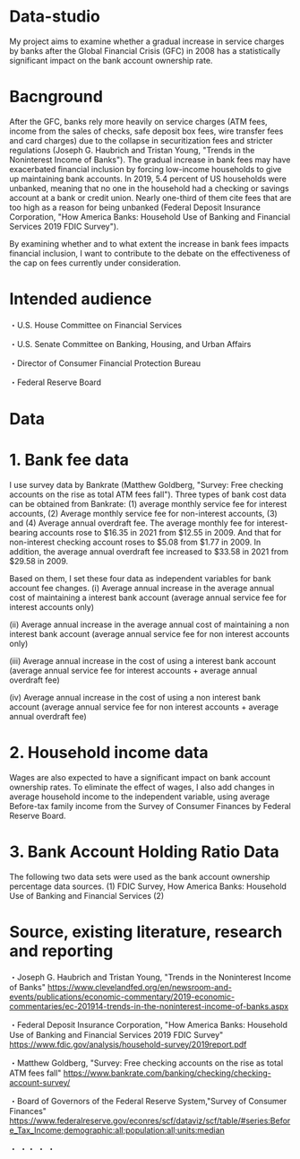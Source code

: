 # Data-studio
  My project aims to examine whether a gradual increase in service charges by banks after the Global Financial Crisis (GFC) in 2008 has a statistically significant impact on the bank account ownership rate.

# Bacnground
  After the GFC, banks rely more heavily on service charges (ATM fees, income from the sales of checks, safe deposit box fees, wire transfer fees and card charges) due to the collapse in securitization fees and stricter regulations (Joseph G. Haubrich and Tristan Young, "Trends in the Noninterest Income of Banks"). The gradual increase in bank fees may have exacerbated financial inclusion by forcing low-income households to give up maintaining bank accounts. In 2019, 5.4 percent of US households were unbanked, meaning that no one in the household had a checking or savings account at a bank or credit union. Nearly one-third of them cite fees that are too high as a reason for being unbanked (Federal Deposit Insurance Corporation, "How America Banks: Household Use of Banking and Financial Services 2019 FDIC Survey"). 


By examining whether and to what extent the increase in bank fees impacts financial inclusion, I want to contribute to the debate on the effectiveness of the cap on fees currently under consideration.

# Intended audience
・U.S. House Committee on Financial Services

・U.S. Senate Committee on Banking, Housing, and Urban Affairs

・Director of Consumer Financial Protection Bureau

・Federal Reserve Board

# Data
# 1. Bank fee data
I use survey data by Bankrate (Matthew Goldberg, "Survey: Free checking accounts on the rise as total ATM fees fall"). Three types of bank cost data can be obtained from Bankrate: (1) average monthly service fee for interest accounts, (2) Average monthly service fee for non-interest accounts, (3) and (4) Average annual overdraft fee. The average monthly fee for interest-bearing accounts rose to $16.35 in 2021 from $12.55 in 2009. And that for non-interest checking account roses to $5.08 from $1.77 in 2009. In addition, the average annual overdraft fee increased to $33.58 in 2021 from $29.58 in 2009.

Based on them, I set these four data as independent variables for bank account fee changes.
(ⅰ) Average annual increase in the average annual cost of maintaining a interest bank account
(average annual service fee for interest accounts only)

(ⅱ) Average annual increase in the average annual cost of maintaining a non interest bank account
(average annual service fee for non interest accounts only)

(ⅲ) Average annual increase in the cost of using a interest bank account
(average annual service fee for interest accounts + average annual overdraft fee)

(ⅳ) Average annual increase in the cost of using a non interest bank account
(average annual service fee for non interest accounts + average annual overdraft fee)

# 2. Household income data
Wages are also expected to have a significant impact on bank account ownership rates. To eliminate the effect of wages, I also add changes in average household income to the independent variable, using average Before-tax family income from the Survey of Consumer Finances by Federal Reserve Board.

# 3. Bank Account Holding Ratio Data
The following two data sets were used as the bank account ownership percentage data sources.
(1) FDIC Survey, How America Banks: Household Use of Banking and Financial Services
(2)
# Source, existing literature, research and reporting
・Joseph G. Haubrich and Tristan Young, "Trends in the Noninterest Income of Banks"
https://www.clevelandfed.org/en/newsroom-and-events/publications/economic-commentary/2019-economic-commentaries/ec-201914-trends-in-the-noninterest-income-of-banks.aspx

・Federal Deposit Insurance Corporation, "How America Banks: Household Use of Banking and Financial Services 2019 FDIC Survey"
https://www.fdic.gov/analysis/household-survey/2019report.pdf

・Matthew Goldberg, "Survey: Free checking accounts on the rise as total ATM fees fall"
https://www.bankrate.com/banking/checking/checking-account-survey/

・Board of Governors of the Federal Reserve System,"Survey of Consumer Finances"
https://www.federalreserve.gov/econres/scf/dataviz/scf/table/#series:Before_Tax_Income;demographic:all;population:all;units:median

・
・・
・
・

